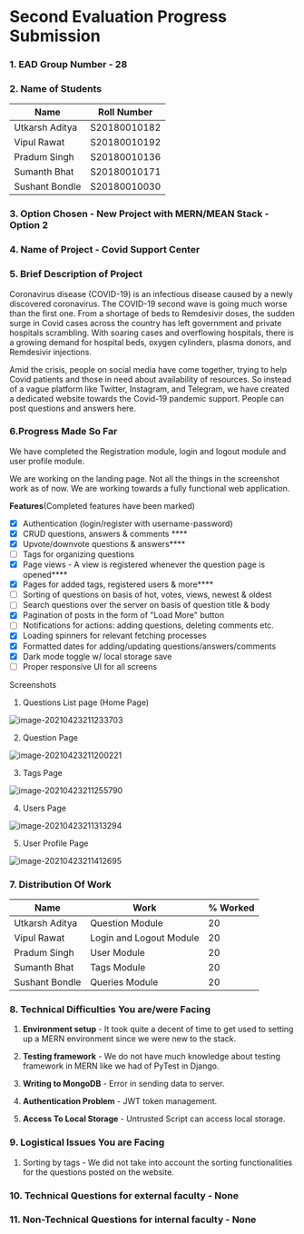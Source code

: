 # Second Evaluation Progress Submission

### 	1. EAD Group Number - 28 

### 	2. Name of Students

| Name           | Roll Number  |
| -------------- | ------------ |
| Utkarsh Aditya | S20180010182 |
| Vipul Rawat    | S20180010192 |
| Pradum Singh   | S20180010136 |
| Sumanth Bhat   | S20180010171 |
| Sushant Bondle | S20180010030 |

### 	3. Option Chosen - New Project with MERN/MEAN Stack - **Option 2**

### 	4. Name of Project - Covid Support Center

### 		5. Brief Description of Project

Coronavirus disease (COVID-19) is an infectious disease caused by a newly discovered coronavirus. The COVID-19 second wave is going much worse than the first one. From a shortage of beds to Remdesivir doses, the sudden surge in Covid cases across the country has left government and private hospitals scrambling. With soaring cases and overflowing hospitals, there is a growing demand for hospital beds, oxygen cylinders, plasma donors, and Remdesivir injections.

Amid the crisis, people on social media have come together, trying to help Covid patients and those in need about availability of resources. So instead of a vague platform like Twitter, Instagram, and Telegram, we have created a dedicated website towards the Covid-19 pandemic support. People can post questions and answers here.

### 		6.Progress Made So Far

We have completed the Registration module, login and logout module and user profile module.

We are working on the landing page. Not all the things in the screenshot work as of now. We are working towards a fully functional web application. 

**Features**(Completed features have been marked)

- [x] Authentication (login/register with username-password)
- [x] CRUD questions, answers & comments ****
- [x] Upvote/downvote questions & answers****
- [ ] Tags for organizing questions
- [x] Page views - A view is registered whenever the question page is opened****
- [x] Pages for added tags, registered users & more****
- [ ] Sorting of questions on basis of hot, votes, views, newest & oldest
- [ ] Search questions over the server on basis of question title & body
- [x] Pagination of posts in the form of "Load More" button
- [ ] Notifications for actions: adding questions, deleting comments etc.
- [x] Loading spinners for relevant fetching processes
- [x] Formatted dates for adding/updating questions/answers/comments
- [x] Dark mode toggle w/ local storage save
- [ ] Proper responsive UI for all screens

Screenshots

1. Questions List page (Home Page)

![image-20210423211233703](C:\Users\utkar\AppData\Roaming\Typora\typora-user-images\image-20210423211233703.png)

2. Question Page

![image-20210423211200221](C:\Users\utkar\AppData\Roaming\Typora\typora-user-images\image-20210423211200221.png)

3. Tags Page

![image-20210423211255790](C:\Users\utkar\AppData\Roaming\Typora\typora-user-images\image-20210423211255790.png)

4. Users Page

![image-20210423211313294](C:\Users\utkar\AppData\Roaming\Typora\typora-user-images\image-20210423211313294.png)

5. User Profile Page

![image-20210423211412695](C:\Users\utkar\AppData\Roaming\Typora\typora-user-images\image-20210423211412695.png)

### 	7. Distribution Of Work

| Name           | Work                    | % Worked |
| -------------- | ----------------------- | -------- |
| Utkarsh Aditya | Question Module         | 20       |
| Vipul Rawat    | Login and Logout Module | 20       |
| Pradum Singh   | User Module             | 20       |
| Sumanth Bhat   | Tags Module             | 20       |
| Sushant Bondle | Queries Module          | 20       |

### 		8. Technical Difficulties You are/were Facing

1. **Environment setup** - It took quite a decent of time to get used to setting up a MERN environment since we were new to the stack.
2. **Testing framework** - We do not have much knowledge about testing framework in MERN like we had of PyTest in Django. 
3. **Writing to MongoDB** - Error in sending data to server.
4. **Authentication Problem** - JWT token management. 

5. **Access To Local Storage** - Untrusted Script can access local storage. 

### 9. Logistical Issues You are Facing

1. Sorting by tags -  We did not take into account the sorting functionalities for the questions posted on the website.

### 10. Technical Questions for external faculty - None

### 11. Non-Technical Questions for internal faculty - None